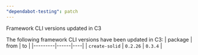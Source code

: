 ```yaml
---
"dependabot-testing": patch
---
```


Framework CLI versions updated in C3

The following framework CLI versions have been updated in C3:
 | package | from | to |
 |---------|------|----|
 | `create-solid` | `0.2.26` | `0.3.4` |

